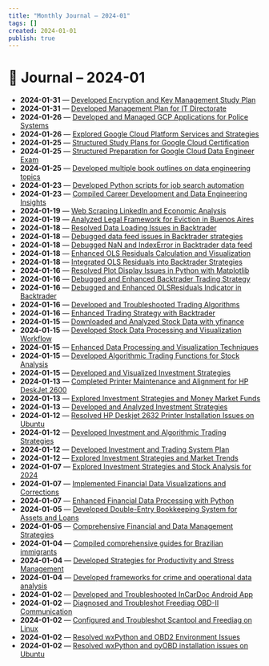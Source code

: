 ```yaml
---
title: "Monthly Journal – 2024-01"
tags: []
created: 2024-01-01
publish: true
---
```


# 📅 Journal – 2024-01

- **2024-01-31** — [Developed Encryption and Key Management Study Plan](../Teaching/2024-01-31_Developed_Encryption_and_Key_Management_Study_Plan.md)
- **2024-01-31** — [Developed Management Plan for IT Directorate](../Business/2024-01-31_Developed_Management_Plan_for_IT_Directorate.md)
- **2024-01-26** — [Developed and Managed GCP Applications for Police Systems](../Dev/2024-01-26_Developed_and_Managed_GCP_Applications_for_Police_.md)
- **2024-01-26** — [Explored Google Cloud Platform Services and Strategies](../Business/2024-01-26_Explored_Google_Cloud_Platform_Services_and_Strate.md)
- **2024-01-25** — [Structured Study Plans for Google Cloud Certification](../JobMarket/2024-01-25_Structured_Study_Plans_for_Google_Cloud_Certificat.md)
- **2024-01-25** — [Structured Preparation for Google Cloud Data Engineer Exam](../Business/2024-01-25_Structured_Preparation_for_Google_Cloud_Data_Engin.md)
- **2024-01-25** — [Developed multiple book outlines on data engineering topics](../Business/2024-01-25_Developed_multiple_book_outlines_on_data_engineeri.md)
- **2024-01-23** — [Developed Python scripts for job search automation](../JobMarket/2024-01-23_Developed_Python_scripts_for_job_search_automation.md)
- **2024-01-23** — [Compiled Career Development and Data Engineering Insights](../Business/2024-01-23_Compiled_Career_Development_and_Data_Engineering_I.md)
- **2024-01-19** — [Web Scraping LinkedIn and Economic Analysis](../Business/2024-01-19_Web_Scraping_LinkedIn_and_Economic_Analysis.md)
- **2024-01-19** — [Analyzed Legal Framework for Eviction in Buenos Aires](../Business/2024-01-19_Analyzed_Legal_Framework_for_Eviction_in_Buenos_Ai.md)
- **2024-01-18** — [Resolved Data Loading Issues in Backtrader](../Dev/2024-01-18_Resolved_Data_Loading_Issues_in_Backtrader.md)
- **2024-01-18** — [Debugged data feed issues in Backtrader strategies](../Dev/2024-01-18_Debugged_data_feed_issues_in_Backtrader_strategies.md)
- **2024-01-18** — [Debugged NaN and IndexError in Backtrader data feed](../Dev/2024-01-18_Debugged_NaN_and_IndexError_in_Backtrader_data_fee.md)
- **2024-01-18** — [Enhanced OLS Residuals Calculation and Visualization](../Dev/2024-01-18_Enhanced_OLS_Residuals_Calculation_and_Visualizati.md)
- **2024-01-18** — [Integrated OLS Residuals into Backtrader Strategies](../Dev/2024-01-18_Integrated_OLS_Residuals_into_Backtrader_Strategie.md)
- **2024-01-16** — [Resolved Plot Display Issues in Python with Matplotlib](../Dev/2024-01-16_Resolved_Plot_Display_Issues_in_Python_with_Matplo.md)
- **2024-01-16** — [Debugged and Enhanced Backtrader Trading Strategy](../Dev/2024-01-16_Debugged_and_Enhanced_Backtrader_Trading_Strategy.md)
- **2024-01-16** — [Debugged and Enhanced OLSResiduals Indicator in Backtrader](../Dev/2024-01-16_Debugged_and_Enhanced_OLSResiduals_Indicator_in_Ba.md)
- **2024-01-16** — [Developed and Troubleshooted Trading Algorithms](../Business/2024-01-16_Developed_and_Troubleshooted_Trading_Algorithms.md)
- **2024-01-16** — [Enhanced Trading Strategy with Backtrader](../Dev/2024-01-16_Enhanced_Trading_Strategy_with_Backtrader.md)
- **2024-01-15** — [Downloaded and Analyzed Stock Data with yfinance](../Dev/2024-01-15_Downloaded_and_Analyzed_Stock_Data_with_yfinance.md)
- **2024-01-15** — [Developed Stock Data Processing and Visualization Workflow](../Dev/2024-01-15_Developed_Stock_Data_Processing_and_Visualization_.md)
- **2024-01-15** — [Enhanced Data Processing and Visualization Techniques](../Dev/2024-01-15_Enhanced_Data_Processing_and_Visualization_Techniq.md)
- **2024-01-15** — [Developed Algorithmic Trading Functions for Stock Analysis](../Business/2024-01-15_Developed_Algorithmic_Trading_Functions_for_Stock_.md)
- **2024-01-15** — [Developed and Visualized Investment Strategies](../Business/2024-01-15_Developed_and_Visualized_Investment_Strategies.md)
- **2024-01-13** — [Completed Printer Maintenance and Alignment for HP DeskJet 2600](../Other/2024-01-13_Completed_Printer_Maintenance_and_Alignment_for_HP.md)
- **2024-01-13** — [Explored Investment Strategies and Money Market Funds](../Business/2024-01-13_Explored_Investment_Strategies_and_Money_Market_Fu.md)
- **2024-01-13** — [Developed and Analyzed Investment Strategies](../Business/2024-01-13_Developed_and_Analyzed_Investment_Strategies.md)
- **2024-01-12** — [Resolved HP Deskjet 2632 Printer Installation Issues on Ubuntu](../Dev/2024-01-12_Resolved_HP_Deskjet_2632_Printer_Installation_Issu.md)
- **2024-01-12** — [Developed Investment and Algorithmic Trading Strategies](../Business/2024-01-12_Developed_Investment_and_Algorithmic_Trading_Strat.md)
- **2024-01-12** — [Developed Investment and Trading System Plan](../Business/2024-01-12_Developed_Investment_and_Trading_System_Plan.md)
- **2024-01-12** — [Explored Investment Strategies and Market Trends](../Business/2024-01-12_Explored_Investment_Strategies_and_Market_Trends.md)
- **2024-01-07** — [Explored Investment Strategies and Stock Analysis for 2024](../Business/2024-01-07_Explored_Investment_Strategies_and_Stock_Analysis_.md)
- **2024-01-07** — [Implemented Financial Data Visualizations and Corrections](../Business/2024-01-07_Implemented_Financial_Data_Visualizations_and_Corr.md)
- **2024-01-07** — [Enhanced Financial Data Processing with Python](../Accounting/2024-01-07_Enhanced_Financial_Data_Processing_with_Python.md)
- **2024-01-05** — [Developed Double-Entry Bookkeeping System for Assets and Loans](../Accounting/2024-01-05_Developed_Double-Entry_Bookkeeping_System_for_Asse.md)
- **2024-01-05** — [Comprehensive Financial and Data Management Strategies](../Business/2024-01-05_Comprehensive_Financial_and_Data_Management_Strate.md)
- **2024-01-04** — [Compiled comprehensive guides for Brazilian immigrants](../Docs_And_Planning/2024-01-04_Compiled_comprehensive_guides_for_Brazilian_immigr.md)
- **2024-01-04** — [Developed Strategies for Productivity and Stress Management](../Health/2024-01-04_Developed_Strategies_for_Productivity_and_Stress_M.md)
- **2024-01-04** — [Developed frameworks for crime and operational data analysis](../Dev/2024-01-04_Developed_frameworks_for_crime_and_operational_dat.md)
- **2024-01-02** — [Developed and Troubleshooted InCarDoc Android App](../Dev/2024-01-02_Developed_and_Troubleshooted_InCarDoc_Android_App.md)
- **2024-01-02** — [Diagnosed and Troubleshot Freediag OBD-II Communication](../Dev/2024-01-02_Diagnosed_and_Troubleshot_Freediag_OBD-II_Communic.md)
- **2024-01-02** — [Configured and Troubleshot Scantool and Freediag on Linux](../Dev/2024-01-02_Configured_and_Troubleshot_Scantool_and_Freediag_o.md)
- **2024-01-02** — [Resolved wxPython and OBD2 Environment Issues](../Dev/2024-01-02_Resolved_wxPython_and_OBD2_Environment_Issues.md)
- **2024-01-02** — [Resolved wxPython and pyOBD installation issues on Ubuntu](../Dev/2024-01-02_Resolved_wxPython_and_pyOBD_installation_issues_on.md)